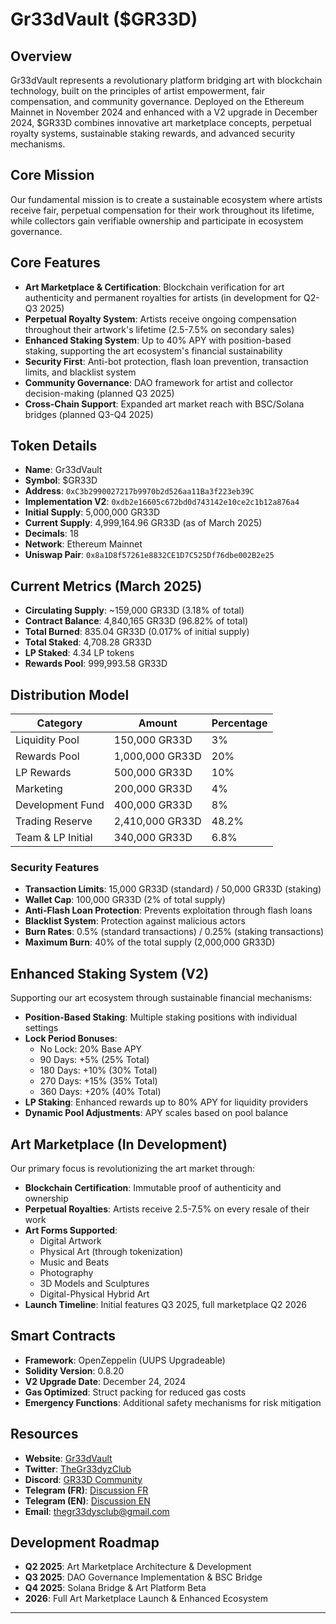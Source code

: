 # Gr33dVault ($GR33D)

## Overview
Gr33dVault represents a revolutionary platform bridging art with blockchain technology, built on the principles of artist empowerment, fair compensation, and community governance. Deployed on the Ethereum Mainnet in November 2024 and enhanced with a V2 upgrade in December 2024, $GR33D combines innovative art marketplace concepts, perpetual royalty systems, sustainable staking rewards, and advanced security mechanisms.

## Core Mission
Our fundamental mission is to create a sustainable ecosystem where artists receive fair, perpetual compensation for their work throughout its lifetime, while collectors gain verifiable ownership and participate in ecosystem governance.

## Core Features
- **Art Marketplace & Certification**: Blockchain verification for art authenticity and permanent royalties for artists (in development for Q2-Q3 2025)
- **Perpetual Royalty System**: Artists receive ongoing compensation throughout their artwork's lifetime (2.5-7.5% on secondary sales)
- **Enhanced Staking System**: Up to 40% APY with position-based staking, supporting the art ecosystem's financial sustainability
- **Security First**: Anti-bot protection, flash loan prevention, transaction limits, and blacklist system
- **Community Governance**: DAO framework for artist and collector decision-making (planned Q3 2025)
- **Cross-Chain Support**: Expanded art market reach with BSC/Solana bridges (planned Q3-Q4 2025)

## Token Details
- **Name**: Gr33dVault
- **Symbol**: $GR33D
- **Address**: `0xC3b2990027217b9970b2d526aa11Ba3f223eb39C`
- **Implementation V2**: `0xdb2e16605c672bd0d743142e10ce2c1b12a876a4`
- **Initial Supply**: 5,000,000 GR33D
- **Current Supply**: 4,999,164.96 GR33D (as of March 2025)
- **Decimals**: 18
- **Network**: Ethereum Mainnet
- **Uniswap Pair**: `0x8a1D8f57261e8832CE1D7C525Df76dbe002B2e25`

## Current Metrics (March 2025)
- **Circulating Supply**: ~159,000 GR33D (3.18% of total)
- **Contract Balance**: 4,840,165 GR33D (96.82% of total)
- **Total Burned**: 835.04 GR33D (0.017% of initial supply)
- **Total Staked**: 4,708.28 GR33D
- **LP Staked**: 4.34 LP tokens
- **Rewards Pool**: 999,993.58 GR33D

## Distribution Model
| Category            | Amount         | Percentage |
|---------------------|----------------|------------|
| Liquidity Pool      | 150,000 GR33D  | 3%         |
| Rewards Pool        | 1,000,000 GR33D| 20%        |
| LP Rewards          | 500,000 GR33D  | 10%        |
| Marketing           | 200,000 GR33D  | 4%         |
| Development Fund    | 400,000 GR33D  | 8%         |
| Trading Reserve     | 2,410,000 GR33D| 48.2%      |
| Team & LP Initial   | 340,000 GR33D  | 6.8%       |

### Security Features
- **Transaction Limits**: 15,000 GR33D (standard) / 50,000 GR33D (staking)
- **Wallet Cap**: 100,000 GR33D (2% of total supply)
- **Anti-Flash Loan Protection**: Prevents exploitation through flash loans
- **Blacklist System**: Protection against malicious actors
- **Burn Rates**: 0.5% (standard transactions) / 0.25% (staking transactions)
- **Maximum Burn**: 40% of the total supply (2,000,000 GR33D)

## Enhanced Staking System (V2)
Supporting our art ecosystem through sustainable financial mechanisms:

- **Position-Based Staking**: Multiple staking positions with individual settings
- **Lock Period Bonuses**:
  - No Lock: 20% Base APY
  - 90 Days: +5% (25% Total)
  - 180 Days: +10% (30% Total)
  - 270 Days: +15% (35% Total)
  - 360 Days: +20% (40% Total)
- **LP Staking**: Enhanced rewards up to 80% APY for liquidity providers
- **Dynamic Pool Adjustments**: APY scales based on pool balance

## Art Marketplace (In Development)
Our primary focus is revolutionizing the art market through:

- **Blockchain Certification**: Immutable proof of authenticity and ownership
- **Perpetual Royalties**: Artists receive 2.5-7.5% on every resale of their work
- **Art Forms Supported**:
  - Digital Artwork
  - Physical Art (through tokenization)
  - Music and Beats
  - Photography
  - 3D Models and Sculptures
  - Digital-Physical Hybrid Art
- **Launch Timeline**: Initial features Q3 2025, full marketplace Q2 2026

## Smart Contracts
- **Framework**: OpenZeppelin (UUPS Upgradeable)
- **Solidity Version**: 0.8.20
- **V2 Upgrade Date**: December 24, 2024
- **Gas Optimized**: Struct packing for reduced gas costs
- **Emergency Functions**: Additional safety mechanisms for risk mitigation

## Resources
- **Website**: [Gr33dVault](https://gr33d-vault.vercel.app/)
- **Twitter**: [TheGr33dyzClub](https://x.com/TheGr33dyzClub)
- **Discord**: [GR33D Community](https://discord.gg/FPGyuKxJx6)
- **Telegram (FR)**: [Discussion FR](https://t.me/+ST4-blQBoLs5NWI8)
- **Telegram (EN)**: [Discussion EN](https://t.me/+WipDE7pBxF41Mzc0)
- **Email**: thegr33dysclub@gmail.com

## Development Roadmap
- **Q2 2025**: Art Marketplace Architecture & Development
- **Q3 2025**: DAO Governance Implementation & BSC Bridge
- **Q4 2025**: Solana Bridge & Art Platform Beta
- **2026**: Full Art Marketplace Launch & Enhanced Ecosystem

---
